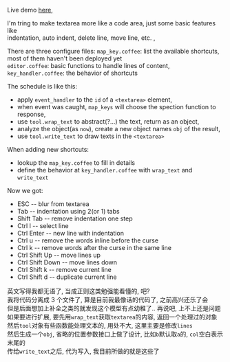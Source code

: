 
Live demo [here](http://docview.cnodejs.net/projects/textareaEditor/editor.html?html),  

I'm tring to make textarea more like a code area, just some basic features like  
indentation, auto indent, delete line, move line, etc. ,  

There are three configure files:
`map_key.coffee`: list the available shortcuts, most of them haven't been deployed yet  
`editor.coffee`: basic functions to handle lines of content,  
`key_handler.coffee`: the behavior of shortcuts  

The schedule is like this:  

* apply `event_handler` to the `id` of a `<textarea>` element,  
* when event was caught, `map_keys` will choose the spection function to response,  
* use `tool.wrap_text` to abstract(?...) the text, return as an object,  
* analyze the object(as `now`), create a new object names `obj` of the result,  
* use `tool.write_text` to draw texts in the `<textarea>`  

When adding new shortcuts:  

* lookup the `map_key.coffee` to fill in details  
* define the behavior at `key_handler.coffee` with `wrap_text` and `write_text`  

Now we got:  

* ESC  -- blur from textarea  
* Tab  -- indentation using 2(or 1) tabs  
* Shift Tab  -- remove indentation one step  
* Ctrl l  -- select line  
* Ctrl Enter  -- new line with indentation  
* Ctrl u  -- remove the words inline before the curse  
* Ctrl k  -- remove words after the curse in the same line  
* Ctrl Shift Up  -- move lines up  
* Ctrl Shift Down  -- move lines down  
* Ctrl Shift k  -- remove current line  
* Ctrl Shift d  -- duplicate current line  

英文写得我都无语了, 当成正则这类勉强能看懂的, 吧?  
我将代码分离成 3 个文件了, 算是目前我最像话的代码了, 之前高兴还乐了会  
但是后面想加上补全之类的就发现这个模型有点幼稚了.. 再说吧, 上不上还是问题  
如果要进行扩展, 要先用`wrap_text`获取`textarea`的内容, 返回一个处理过的对象  
然后`tool`对象有些函数能处理文本的, 用处不大, 这里主要是修改`lines`  
然后生成一个`obj`, 省略的位置参数接口上做了设计, 比如`b`默认取`a`的, `col`空白表示末尾的  
传给`write_text`之后, 代为写入, 我目前所做的就是这些了  

